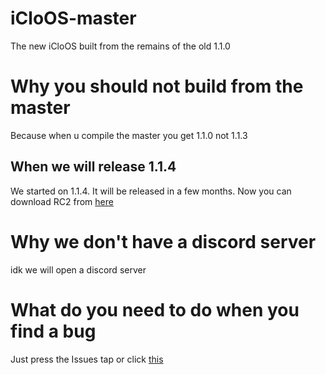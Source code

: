# iCloOS-master
The new iCloOS built from the remains of the old 1.1.0
# Why you should not build from the master
Because when u compile the master you get 1.1.0 not 1.1.3
## When we will release 1.1.4
We started on 1.1.4. It will be released in a few months. Now you can download RC2 from [here](https://github.com/iCloExecutable/icloos-master/releases/download/beta2/iClosOS.exe)
# Why we don't have a discord server
idk we will open a discord server 
# What do you need to do when you find a bug
Just press the Issues tap or click [this](https://github.com/iCloExecutable/icloos-master/issues)
#


